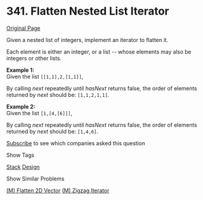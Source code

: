 # 341. Flatten Nested List Iterator

[Original Page](https://leetcode.com/problems/flatten-nested-list-iterator/)

Given a nested list of integers, implement an iterator to flatten it.

Each element is either an integer, or a list -- whose elements may also be integers or other lists.

**Example 1:**  
Given the list `[[1,1],2,[1,1]]`,

By calling _next_ repeatedly until _hasNext_ returns false, the order of elements returned by _next_ should be: `[1,1,2,1,1]`.

**Example 2:**  
Given the list `[1,[4,[6]]]`,

By calling _next_ repeatedly until _hasNext_ returns false, the order of elements returned by _next_ should be: `[1,4,6]`.

<div>

[Subscribe](/subscribe/) to see which companies asked this question

</div>

<div>

<div id="tags" class="btn btn-xs btn-warning">Show Tags</div>

<span class="hidebutton">[Stack](/tag/stack/) [Design](/tag/design/)</span></div>

<div>

<div id="similar" class="btn btn-xs btn-warning">Show Similar Problems</div>

<span class="hidebutton">[(M) Flatten 2D Vector](/problems/flatten-2d-vector/) [(M) Zigzag Iterator](/problems/zigzag-iterator/)</span></div>